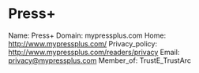
# Press+

Name: Press+
Domain: mypressplus.com
Home: http://www.mypressplus.com/
Privacy_policy: http://www.mypressplus.com/readers/privacy
Email: privacy@mypressplus.com
Member_of: TrustE_TrustArc
